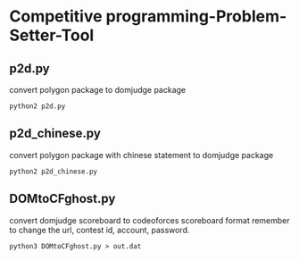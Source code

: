 # Competitive programming-Problem-Setter-Tool

## p2d.py
convert polygon package to domjudge package

```python2 p2d.py```

## p2d_chinese.py
convert polygon package with chinese statement to domjudge package

```python2 p2d_chinese.py```

## DOMtoCFghost.py
convert domjudge scoreboard to codeoforces scoreboard format
remember to change the url, contest id, account, password.

```python3 DOMtoCFghost.py > out.dat```